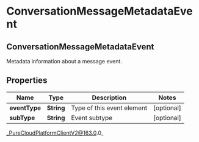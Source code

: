 # ConversationMessageMetadataEvent

## ConversationMessageMetadataEvent
Metadata information about a message event.

## Properties

|Name | Type | Description | Notes|
|------------ | ------------- | ------------- | -------------|
| **eventType** | **String** | Type of this event element | [optional] |
| **subType** | **String** | Event subtype | [optional] |



_PureCloudPlatformClientV2@163.0.0_
